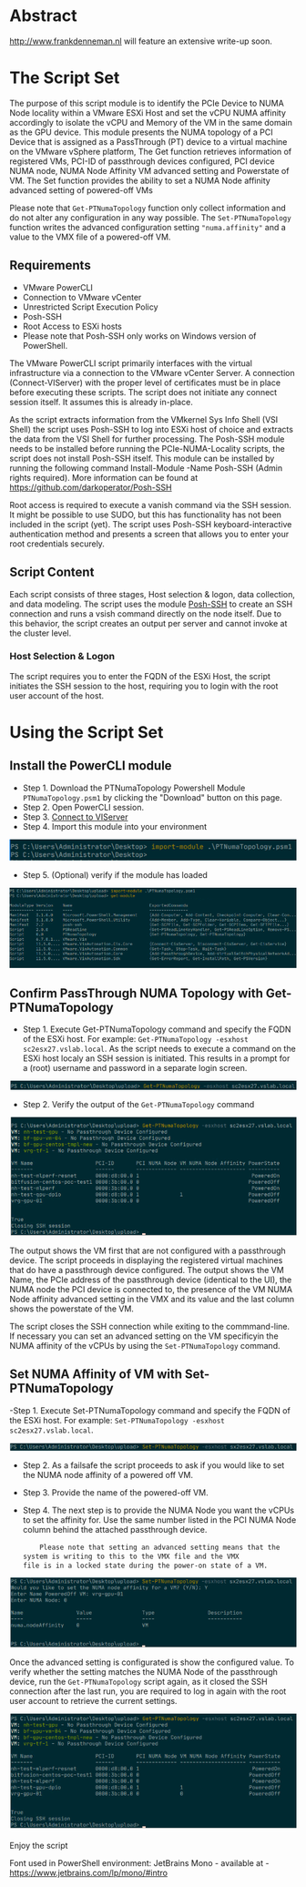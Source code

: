 # Abstract

http://www.frankdenneman.nl will feature an extensive write-up soon.

# The Script Set
The purpose of this script module is to identify the PCIe Device to NUMA Node locality within a VMware ESXi Host and set the vCPU NUMA affinity accordingly to isolate the vCPU and Memory of the VM in the same domain as the GPU device. This module presents the NUMA topology of a PCI Device that is assigned as a PassThrough (PT) device to a virtual machine on the VMware vSphere platform, The Get function retrieves information of registered VMs, PCI-ID of passthrough devices configured, PCI device NUMA node, NUMA Node Affinity VM advanced setting and Powerstate of VM. The Set function provides the ability to set a NUMA Node affinity advanced setting of powered-off VMs

Please note that `Get-PTNumaTopology` function only collect information and do not alter any configuration in any way possible. The `Set-PTNumaTopology` function writes the advanced configuration setting `"numa.affinity"` and a value to the VMX file of a powered-off VM.

## Requirements
* VMware PowerCLI
* Connection to VMware vCenter
* Unrestricted Script Execution Policy
* Posh-SSH
* Root Access to ESXi hosts
* Please note that Posh-SSH only works on Windows version of PowerShell.

The VMware PowerCLI script primarily interfaces with the virtual infrastructure via a connection to the VMware vCenter Server. A connection (Connect-VIServer) with the proper level of certificates must be in place before executing these scripts. The script does not initiate any connect session itself. It assumes this is already in-place.

As the script extracts information from the VMkernel Sys Info Shell (VSI Shell) the script uses Posh-SSH to log into ESXi host of choice and extracts the data from the VSI Shell for further processing. The Posh-SSH module needs to be installed before running the PCIe-NUMA-Locality scripts, the script does not install Posh-SSH itself. This module can be installed by running the following command Install-Module -Name Posh-SSH (Admin rights required). More information can be found at https://github.com/darkoperator/Posh-SSH

Root access is required to execute a vanish command via the SSH session. It might be possible to use SUDO, but this has functionality has not been included in the script (yet). The script uses Posh-SSH keyboard-interactive authentication method and presents a screen that allows you to enter your root credentials securely.

## Script Content
Each script consists of three stages, Host selection & logon, data collection, and data modeling. The script uses the module [Posh-SSH](http://www.lucd.info/knowledge-base/use-posh-ssh-instead-of-putty/) to create an SSH connection and runs a vsish command directly on the node itself. Due to this behavior, the script creates an output per server and cannot invoke at the cluster level. 

### Host Selection & Logon
The script requires you to enter the FQDN of the ESXi Host, the script initiates the SSH session to the host, requiring you to login with the root user account of the host. 

# Using the Script Set

## Install the PowerCLI module
- Step 1. Download the PTNumaTopology Powershell Module `PTNumaTopology.psm1` by clicking the "Download" button on this page.
- Step 2. Open PowerCLI session.
- Step 3. [Connect to VIServer ](https://blogs.vmware.com/PowerCLI/2013/03/back-to-basics-connecting-to-vcenter-or-a-vsphere-host.html)
- Step 4. Import this module into your environment

<img src="images/00-Import-Module-Command.png">

- Step 5. (Optional) verify if the module has loaded

<img src="images/01-Get-Module-Command.png">

## Confirm PassThrough NUMA Topology with Get-PTNumaTopology

- Step 1. Execute Get-PTNumaTopology command and specify the FQDN of the ESXi host. For example: `Get-PTNumaTopology -esxhost sc2esx27.vslab.local`. As the script needs to execute a command on the ESXi host localy an SSH session is initiated. This results in a prompt for a (root) username and password in a separate login screen.

<img src="images/02-Get-PTNumaTopology-Command.png">  

- Step 2. Verify the output of the `Get-PTNumaTopology` command

<img src="images/03-Get-PTNumaTopology-Result.png">  

The output shows the VM first that are not configured with a passthrough device. The script proceeds in displaying the registered virtual machines that do have a passthrough device configured. The output shows the VM Name, the PCIe address of the passthrough device (identical to the UI), the NUMA node the PCI device is connected to, the presence of the VM NUMA Node affinity advanced setting in the VMX and its value and the last column shows the powerstate of the VM.

The script closes the SSH connection while exiting to the commmand-line. If necessary you can set an advanced setting on the  VM specificyin the NUMA affinity of the vCPUs by using the `Set-PTNumaTopology` command.

## Set NUMA Affinity of VM with Set-PTNumaTopology

-Step 1. Execute Set-PTNumaTopology command and specify the FQDN of the ESXi host. For example: `Set-PTNumaTopology -esxhost sc2esx27.vslab.local`.

<img src="images/04-Set-PTNumaTopology-Command.png"> 

- Step 2. As a failsafe the script proceeds to ask if you would like to set the NUMA node affinity of a powered off VM.
- Step 3. Provide the name of the powered-off VM.
- Step 4. The next step is to provide the NUMA Node you want the vCPUs to set the affinity for. Use the same number listed in           the PCI NUMA Node column behind the attached passthrough device.

          Please note that setting an advanced setting means that the system is writing to this to the VMX file and the VMX             file is in a locked state during the power-on state of a VM.

<img src="images/05-Set-PTNumaTopology-Result.png"> 

Once the advanced setting is configurated is show the configured value. To verify whether the setting matches the NUMA Node of the passthrough device, run the `Get-PTNumaTopology` script again, as it closed the SSH connection after the last run, you are required to log in again with the root user account to retrieve the current settings.

<img src="images/06-Verify-SetPTNumaTopology-Command.png">  

Enjoy the script

Font used in PowerShell environment: 
JetBrains Mono - available at - https://www.jetbrains.com/lp/mono/#intro
